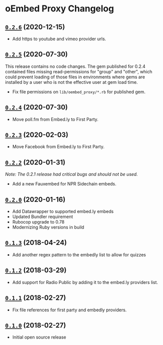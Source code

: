 # oEmbed Proxy Changelog

## [`0.2.6`] (2020-12-15)

[`0.2.6`]: https://github.com/APMG/oembed_proxy/compare/v0.2.5...v0.2.6

* Add https to youtube and vimeo provider urls.

## [`0.2.5`] (2020-07-30)

[`0.2.5`]: https://github.com/APMG/oembed_proxy/compare/v0.2.4...v0.2.5

This release contains no code changes.
The gem published for 0.2.4 contained files missing read-permissions
for "group" and "other", which could prevent loading of those files
in environments where gems are installed by a user who is not the
effective user at gem load time.

* Fix file permissions on `lib/oembed_proxy/*.rb` for published gem.

## [`0.2.4`] (2020-07-30)

[`0.2.4`]: https://github.com/APMG/oembed_proxy/compare/v0.2.3...v0.2.4

* Move poll.fm from Embed.ly to First Party.

## [`0.2.3`] (2020-02-03)

[`0.2.3`]: https://github.com/APMG/oembed_proxy/compare/v0.2.2...v0.2.3

* Move Facebook from Embed.ly to First Party.

## [`0.2.2`] (2020-01-31)

[`0.2.2`]: https://github.com/APMG/oembed_proxy/compare/v0.2.0...v0.2.2

*Note: The 0.2.1 release had critical bugs and should not be used.*

* Add a new Fauxembed for NPR Sidechain embeds.

## [`0.2.0`] (2020-01-16)

[`0.2.0`]: https://github.com/APMG/oembed_proxy/compare/v0.1.3...v0.2.0

* Add Datawrapper to supported embed.ly embeds
* Updated Bundler requirement
* Rubocop upgrade to 0.78
* Modernizing Ruby versions in build

## [`0.1.3`] (2018-04-24)

[`0.1.3`]: https://github.com/APMG/oembed_proxy/compare/v0.1.2...v0.1.3

* Add another regex pattern to the embedly list to allow for quizzes

## [`0.1.2`] (2018-03-29)

[`0.1.2`]: https://github.com/APMG/oembed_proxy/compare/v0.1.1...v0.1.2

* Add support for Radio Public by adding it to the embed.ly providers list.

## [`0.1.1`] (2018-02-27)

[`0.1.1`]: https://github.com/APMG/oembed_proxy/compare/v0.1.0...v0.1.1

* Fix file references for first party and embedly providers.

## [`0.1.0`] (2018-02-27)

[`0.1.0`]: https://github.com/APMG/oembed_proxy/compare/d33988df08b49237183155d3a4855d76e5cf7c2b...v0.1.0

* Initial open source release
